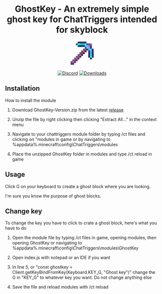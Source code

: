 <h1 align="center">
GhostKey -  An extremely simple ghost key for ChatTriggers intended for skyblock
</h1>



<div align="center">

![gk_logo](https://raw.githubusercontent.com/fivepandasna/GhostKey/main/assets/logo-80.png)

[![Discord](https://img.shields.io/badge/Discord-FivePandas-9089DA?logo=discord&style=for-the-badge)](https://discord.com/users/628709323068932125)
[![Downloads](https://img.shields.io/github/downloads/fivepandasna/GhostKey/total?label=downloads&color=208a19&logo=github&style=for-the-badge)](https://github.com/fivepandasna/GhostKey/releases)
</div>

## Installation 
How to install the module 

1. Download GhostKey-Version.zip from the latest [release](https://github.com/fivepandasna/GhostKey/releases)

2. Unzip the file by right clicking then clicking "Extract All..." in the context menu
  
3. Navigate to your chattriggers module folder by typing /ct files and clicking on "modules in game or by navigating to %appdata%\.minecraft\config\ChatTriggers\modules

4. Place the unzipped GhostKey folder in modules and type /ct reload in game


## Usage
Click G on your keyboard to create a ghost block where you are looking.

I'm sure you know the purpose of ghost blocks.



## Change key
To change the key you have to click to crate a ghost block, here's what you have to do

1. Open the module file by typing /ct files in game, opening modules, then opening GhostKey or navigating to %appdata%\.minecraft\config\ChatTriggers\modules\GhostKey

2. Open index.js with notepad or an IDE if you want
  
3. In line 5, or "const ghostkey = Client.getKeyBindFromKey(Keyboard.KEY_G, "Ghost key")" change the G in "KEY_G" to whatever key you want. Do not change anything else
  
4. Save the file and reload modules with /ct reload
